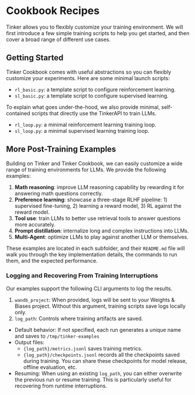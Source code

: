 # Cookbook Recipes

Tinker allows you to flexibly customize your training environment.
We will first introduce a few simple training scripts to help you get started, and then cover a broad range of different use cases.

## Getting Started

Tinker Cookbook comes with useful abstractions so you can flexibly customize your experiments. Here are some minimal launch scripts:
- `rl_basic.py`: a template script to configure reinforcement learning.
- `sl_basic.py`: a template script to configure supervised learning.

To explain what goes under-the-hood, we also provide minimal, self-contained scripts that directly use the TinkerAPI to train LLMs.
- `rl_loop.py`: a minimal reinforcement learning training loop.
- `sl_loop.py`: a minimal supervised learning training loop.

## More Post-Training Examples

Building on Tinker and Tinker Cookbook, we can easily customize a wide range of training environments for LLMs.
We provide the following examples:
1. **Math reasoning**: improve LLM reasoning capability by rewarding it for answering math questions correctly.
2. **Preference learning**: showcase a three-stage RLHF pipeline: 1) supervised fine-tuning, 2) learning a reward model, 3) RL against the reward model.
3. **Tool use**: train LLMs to better use retrieval tools to answer questions more accurately.
4. **Prompt distillation**: internalize long and complex instructions into LLMs.
5. **Multi-Agent**: optimize LLMs to play against another LLM or themselves.

These examples are located in each subfolder, and their `README.md` file will walk you through the key implementation details, the commands to run them, and the expected performance.

### Logging and Recovering From Training Interruptions

Our examples support the following CLI arguments to log the results.

1. `wandb_project`: When provided, logs will be sent to your Weights & Biases project. Without this argument, training scripts save logs locally only.
2. `log_path`: Controls where training artifacts are saved.
  - Default behavior: If not specified, each run generates a unique name and saves to `/tmp/tinker-examples`
  - Output files:
    - `{log_path}/metrics.jsonl` saves training metrics.
    - `{log_path}/checkpoints.jsonl` records all the checkpoints saved during training. You can share these checkpoints for model release, offline evaluation, etc.
  - Resuming: When using an existing `log_path`, you can either overwrite the previous run or resume training. This is particularly useful for recovering from runtime interruptions.
